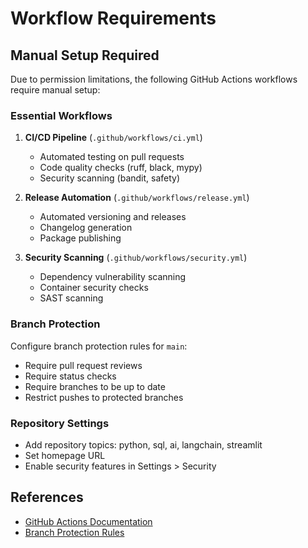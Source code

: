 # Workflow Requirements

## Manual Setup Required

Due to permission limitations, the following GitHub Actions workflows require manual setup:

### Essential Workflows

1. **CI/CD Pipeline** (`.github/workflows/ci.yml`)
   - Automated testing on pull requests
   - Code quality checks (ruff, black, mypy)
   - Security scanning (bandit, safety)

2. **Release Automation** (`.github/workflows/release.yml`)
   - Automated versioning and releases
   - Changelog generation
   - Package publishing

3. **Security Scanning** (`.github/workflows/security.yml`)
   - Dependency vulnerability scanning
   - Container security checks
   - SAST scanning

### Branch Protection

Configure branch protection rules for `main`:
- Require pull request reviews
- Require status checks
- Require branches to be up to date
- Restrict pushes to protected branches

### Repository Settings

- Add repository topics: python, sql, ai, langchain, streamlit
- Set homepage URL
- Enable security features in Settings > Security

## References

- [GitHub Actions Documentation](https://docs.github.com/en/actions)
- [Branch Protection Rules](https://docs.github.com/en/repositories/configuring-branches-and-merges-in-your-repository/defining-the-mergeability-of-pull-requests/about-protected-branches)